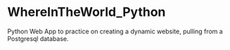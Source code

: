 # WhereInTheWorld_Python
Python Web App to practice on creating a dynamic website, pulling from a Postgresql database.
